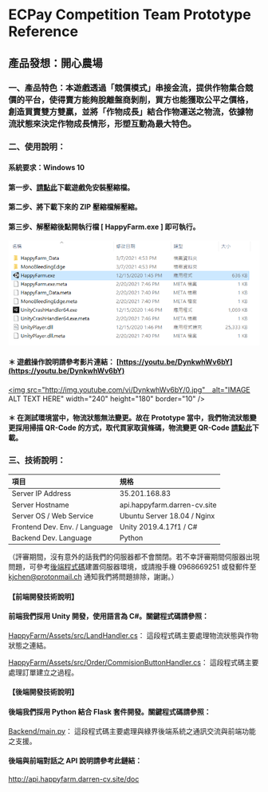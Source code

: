 # ECPay Competition Team Prototype Reference
## 產品發想：開心農場
### 一、產品特色：本遊戲透過「競價模式」串接金流，提供作物集合競價的平台，使得賣方能夠脫離盤商剝削，買方也能獲取公平之價格，創造買賣雙方雙贏，並將「作物成長」結合作物運送之物流，依據物流狀態來決定作物成長情形，形塑互動為最大特色。
### 二、使用說明：
#### 系統要求：Windows 10
#### 第一步、[請點此](https://github.com/darren-k-chen/ECPayHappyFarm/raw/main/Statics/ECPayHappyFarm.zip)下載遊戲免安裝壓縮檔。
#### 第二步、將下載下來的 ZIP 壓縮檔解壓縮。
#### 第三步、解壓縮後點開執行檔 [ HappyFarm.exe ] 即可執行。

![20210307202254](https://github.com/darren-k-chen/ECPayHappyFarm/raw/main/assets/Pasted%20image%2020210307202254.png "assets/Pasted image 20210307202254.png")

#### ＊ 遊戲操作說明請參考影片連結： [https://youtu.be/DynkwhWv6bY](https://youtu.be/DynkwhWv6bY)
<a href="http://www.youtube.com/watch?feature=player_embedded&v=DynkwhWv6bY" target="_blank"><img src="http://img.youtube.com/vi/DynkwhWv6bY/0.jpg"　alt="IMAGE ALT TEXT HERE" width="240" height="180" border="10" /></a>

#### ＊ 在測試環境當中，物流狀態無法變更。故在 Prototype 當中，我們物流狀態變更採用掃描 QR-Code 的方式，取代買家取貨條碼，物流變更 QR-Code [請點此](https://github.com/darren-k-chen/ECPayHappyFarm/raw/main/Statics/setLogisticStatus/%E8%AE%8A%E6%9B%B4%E8%B2%A8%E7%89%A9%E7%8B%80%E6%85%8B.pdf)下載。

### 三、技術說明：

|項目 | 規格 |
|:--- | :---|
| Server IP Address | 35.201.168.83 |
| Server Hostname | api.happyfarm.darren-cv.site|
| Server OS / Web Service | Ubuntu Server 18.04 / Nginx|
| Frontend Dev. Env. / Language | Unity 2019.4.17f1 / C# |
| Backend Dev. Language | Python |

（評審期間，沒有意外的話我們的伺服器都不會關閉。若不幸評審期間伺服器出現問題，可參考[後端程式碼](https://github.com/darren-k-chen/ECPayHappyFarm/tree/main/Backend)建置伺服器環境，或請撥手機 0968669251 或發郵件至 kjchen@protonmail.ch 通知我們將問題排除，謝謝。）

#### 【前端開發技術說明】
#### 前端我們採用 Unity 開發，使用語言為 C#。關鍵程式碼請參照：

[HappyFarm/Assets/src/LandHandler.cs](HappyFarm/Assets/src/LandHandler.cs)：
這段程式碼主要處理物流狀態與作物狀態之連結。

[HappyFarm/Assets/src/Order/CommisionButtonHandler.cs](HappyFarm/Assets/src/Order/CommisionButtonHandler.cs)：
這段程式碼主要處理訂單建立之過程。

#### 【後端開發技術說明】
#### 後端我們採用 Python 結合 Flask 套件開發。關鍵程式碼請參照：

[Backend/main.py](Backend/main.py)：
這段程式碼主要處理與綠界後端系統之通訊交流與前端功能之支援。

#### 後端與前端對話之 API 說明請參考此鏈結：
<a href = "http://api.happyfarm.darren-cv.site/doc"> http://api.happyfarm.darren-cv.site/doc </a>
